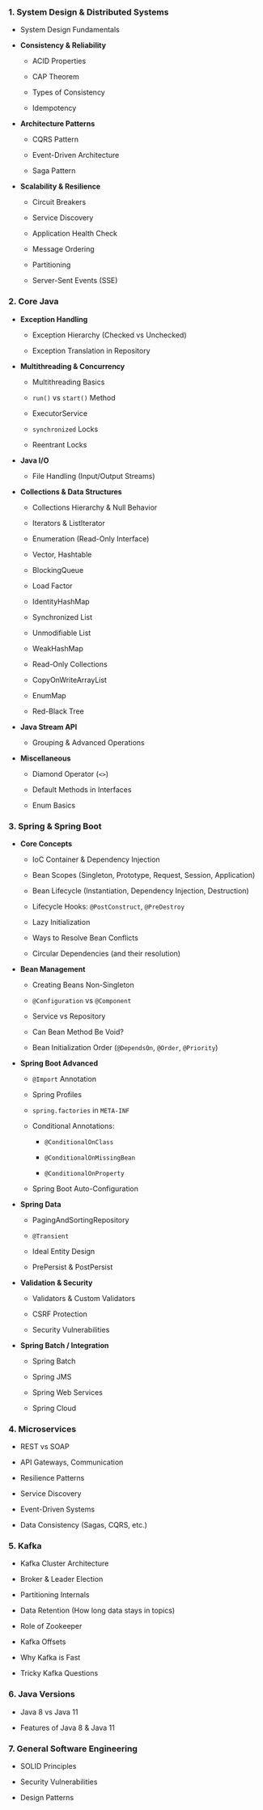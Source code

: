  ### 1. **System Design & Distributed Systems**
 
 
- System Design Fundamentals
 
- **Consistency & Reliability** 
 
  - ACID Properties
 
  - CAP Theorem
 
  - Types of Consistency
 
  - Idempotency
 

 
 
- **Architecture Patterns** 
 
  - CQRS Pattern
 
  - Event-Driven Architecture
 
  - Saga Pattern
 

 
 
- **Scalability & Resilience** 
 
  - Circuit Breakers
 
  - Service Discovery
 
  - Application Health Check
 
  - Message Ordering
 
  - Partitioning
 
  - Server-Sent Events (SSE)
 

 
 

  
### 2. **Core Java**
 
 
- **Exception Handling** 
 
  - Exception Hierarchy (Checked vs Unchecked)
 
  - Exception Translation in Repository
 

 
 
- **Multithreading & Concurrency** 
 
  - Multithreading Basics
 
  - `run()` vs `start()` Method
 
  - ExecutorService
 
  - `synchronized` Locks
 
  - Reentrant Locks
 

 
 
- **Java I/O** 
 
  - File Handling (Input/Output Streams)
 

 
 
- **Collections & Data Structures** 
 
  - Collections Hierarchy & Null Behavior
 
  - Iterators & ListIterator
 
  - Enumeration (Read-Only Interface)
 
  - Vector, Hashtable
 
  - BlockingQueue
 
  - Load Factor
 
  - IdentityHashMap
 
  - Synchronized List
 
  - Unmodifiable List
 
  - WeakHashMap
 
  - Read-Only Collections
 
  - CopyOnWriteArrayList
 
  - EnumMap
 
  - Red-Black Tree
 

 
 
- **Java Stream API** 
 
  - Grouping & Advanced Operations
 

 
 
- **Miscellaneous** 
 
  - Diamond Operator (`<>`)
 
  - Default Methods in Interfaces
 
  - Enum Basics
 

 
 

  
### 3. **Spring & Spring Boot**
 
 
- **Core Concepts** 
 
  - IoC Container & Dependency Injection
 
  - Bean Scopes (Singleton, Prototype, Request, Session, Application)
 
  - Bean Lifecycle (Instantiation, Dependency Injection, Destruction)
 
  - Lifecycle Hooks: `@PostConstruct`, `@PreDestroy`
 
  - Lazy Initialization
 
  - Ways to Resolve Bean Conflicts
 
  - Circular Dependencies (and their resolution)
 

 
 
- **Bean Management** 
 
  - Creating Beans Non-Singleton
 
  - `@Configuration` vs `@Component`
 
  - Service vs Repository
 
  - Can Bean Method Be Void?
 
  - Bean Initialization Order (`@DependsOn`, `@Order`, `@Priority`)
 

 
 
- **Spring Boot Advanced** 
 
  - `@Import` Annotation
 
  - Spring Profiles
 
  - `spring.factories` in `META-INF`
 
  - Conditional Annotations: 
 
    - `@ConditionalOnClass`
 
    - `@ConditionalOnMissingBean`
 
    - `@ConditionalOnProperty`
 

 
 
  - Spring Boot Auto-Configuration
 

 
 
- **Spring Data** 
 
  - PagingAndSortingRepository
 
  - `@Transient`
 
  - Ideal Entity Design
 
  - PrePersist & PostPersist
 

 
 
- **Validation & Security** 
 
  - Validators & Custom Validators
 
  - CSRF Protection
 
  - Security Vulnerabilities
 

 
 
- **Spring Batch / Integration** 
 
  - Spring Batch
 
  - Spring JMS
 
  - Spring Web Services
 
  - Spring Cloud
 

 
 

  
### 4. **Microservices**
 
 
- REST vs SOAP
 
- API Gateways, Communication
 
- Resilience Patterns
 
- Service Discovery
 
- Event-Driven Systems
 
- Data Consistency (Sagas, CQRS, etc.)
 

  
### 5. **Kafka**
 
 
- Kafka Cluster Architecture
 
- Broker & Leader Election
 
- Partitioning Internals
 
- Data Retention (How long data stays in topics)
 
- Role of Zookeeper
 
- Kafka Offsets
 
- Why Kafka is Fast
 
- Tricky Kafka Questions
 

  
### 6. **Java Versions**
 
 
- Java 8 vs Java 11
 
- Features of Java 8 & Java 11
 

  
### 7. **General Software Engineering**
 
 
- SOLID Principles
 
- Security Vulnerabilities
 
- Design Patterns